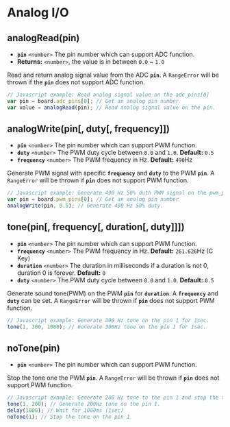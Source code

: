 # Analog I/O

## analogRead\(pin\)

* **`pin`** `<number>` The pin number which can support ADC function.
* **Returns:** `<number>`, the value is in between `0.0` ~ `1.0`

Read and return analog signal value from the ADC **`pin`**. A `RangeError` will be thrown if the **`pin`** does not support ADC function.

```javascript
// Javascript example: Read analog signal value on the adc_pins[0]
var pin = board.adc_pins[0]; // Get an analog pin number
var value = analogRead(pin); // Read analog signal value on the pin.
```

## analogWrite\(pin\[, duty\[, frequency\]\]\)

* **`pin`** `<number>` The pin number which can support PWM function.
* **`duty`** `<number>` The PWM duty cycle between `0.0` and `1.0`. **Default:** `0.5`
* **`frequency`** `<number>` The PWM frequency in Hz. **Default:** `490`Hz

Generate PWM signal with specific **`frequency`** and **`duty`** to the PWM **`pin`**. A `RangeError` will be thrown if **`pin`** does not support PWM function.

```javascript
// Javascript example: Generate 490 Hz 50% duth PWM signal on the pwm_pins[0]
var pin = board.pwm_pins[0]; // Get an analog pin number
analogWrite(pin, 0.5); // Generate 490 Hz 50% duty.
```

## tone\(pin\[, frequency\[, duration\[, duty\]\]\]\)

* **`pin`** `<number>` The pin number which can support PWM function.
* **`frequency`** `<number>` The PWM frequency in Hz. **Default:** `261.626`Hz \(C Key\)
* **`duration`** `<number>` The duration in milliseconds if a duration is not 0, duration 0 is forever. **Default:** `0`
* **`duty`** `<number>` The PWM duty cycle between `0.0` and `1.0`. **Default:** `0.5`

Generate sound tone\(PWM\) on the PWM **`pin`** for **`duration`**. A **`frequency`** and **`duty`** can be set. A `RangeError` will be thrown if **`pin`** does not support PWM function.

```javascript
// Javascript example: Generate 300 Hz tone on the pin 1 for 1sec.
tone(1, 300, 1000); // Generate 300Hz tone on the pin 1 for 1sec.
```

## noTone\(pin\)

* **`pin`** `<number>` The pin number which can support PWM function.

Stop the tone one the PWM **`pin`**. A `RangeError` will be thrown if **`pin`** does not support PWM function.

```javascript
// Javascript example: Generate 200 Hz tone to the pin 1 and stop the tone after 1sec.
tone(1, 200); // Generate 200Hz tone on the pin 1.
delay(1000); // Wait for 1000ms (1sec)
noTone(1); // Stop the tone on the pin 1
```

